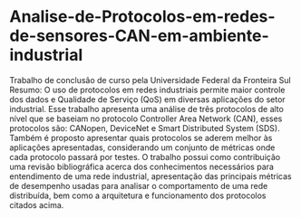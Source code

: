 # Analise-de-Protocolos-em-redes-de-sensores-CAN-em-ambiente-industrial
Trabalho de conclusão de curso pela Universidade Federal da Fronteira Sul
Resumo: 
O uso de protocolos em redes industriais permite maior controle dos dados e Qualidade de Serviço (QoS) em diversas aplicações do setor industrial. Esse trabalho apresenta uma análise de três protocolos de alto nível que se baseiam no protocolo Controller Area Network (CAN), esses protocolos são: CANopen, DeviceNet e Smart Distributed System (SDS). Também é proposto apresentar quais protocolos se aderem melhor às aplicações apresentadas, considerando um conjunto de métricas onde cada protocolo passará por testes. O trabalho possui como contribuição uma revisão bibliográfica acerca dos conhecimentos necessários para entendimento de uma rede industrial, apresentação das principais métricas de desempenho usadas para analisar o comportamento de uma rede distribuída, bem como a arquitetura e funcionamento dos protocolos citados acima.

